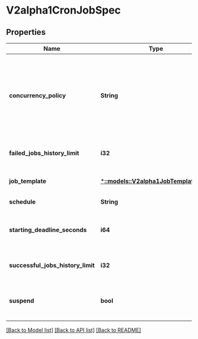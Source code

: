 # V2alpha1CronJobSpec

## Properties
Name | Type | Description | Notes
------------ | ------------- | ------------- | -------------
**concurrency_policy** | **String** | Specifies how to treat concurrent executions of a Job. Valid values are: - \&quot;Allow\&quot; (default): allows CronJobs to run concurrently; - \&quot;Forbid\&quot;: forbids concurrent runs, skipping next run if previous run hasn&#39;t finished yet; - \&quot;Replace\&quot;: cancels currently running job and replaces it with a new one | [optional] [default to null]
**failed_jobs_history_limit** | **i32** | The number of failed finished jobs to retain. This is a pointer to distinguish between explicit zero and not specified. | [optional] [default to null]
**job_template** | [***::models::V2alpha1JobTemplateSpec**](v2alpha1.JobTemplateSpec.md) | Specifies the job that will be created when executing a CronJob. | [default to null]
**schedule** | **String** | The schedule in Cron format, see https://en.wikipedia.org/wiki/Cron. | [default to null]
**starting_deadline_seconds** | **i64** | Optional deadline in seconds for starting the job if it misses scheduled time for any reason.  Missed jobs executions will be counted as failed ones. | [optional] [default to null]
**successful_jobs_history_limit** | **i32** | The number of successful finished jobs to retain. This is a pointer to distinguish between explicit zero and not specified. | [optional] [default to null]
**suspend** | **bool** | This flag tells the controller to suspend subsequent executions, it does not apply to already started executions.  Defaults to false. | [optional] [default to null]

[[Back to Model list]](../README.md#documentation-for-models) [[Back to API list]](../README.md#documentation-for-api-endpoints) [[Back to README]](../README.md)


